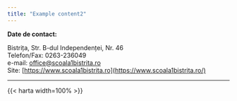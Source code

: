 ```yaml
---
title: "Example content2"
---
```


**Date de contact:**

Bistrița, Str. B-dul Independenței, Nr. 46\
Telefon/Fax: 0263-236049\
e-mail: [office@scoala1bistrita.ro](mailto:office@scoala1bistrita.ro)\
Site: [https://www.scoala1bistrita.ro](https://www.scoala1bistrita.ro/)
___
{{< harta width=100% >}}
